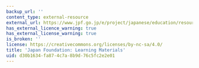 ```yaml
---
backup_url: ''
content_type: external-resource
external_url: https://www.jpf.go.jp/e/project/japanese/education/resource/index.html
has_external_licence_warning: true
has_external_license_warning: true
is_broken: ''
license: https://creativecommons.org/licenses/by-nc-sa/4.0/
title: 'Japan Foundation: Learning Materials'
uid: d30b1634-fa87-4c7a-8b9d-76c5fc2e2e01
---
```

